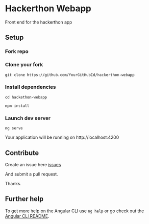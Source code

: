 # Hackerthon Webapp

Front end for the hackerthon app

## Setup

### Fork repo

### Clone your fork

  `git clone https://github.com/YourGitHubId/hackerthon-webapp`
    
### Install dependencies

  `cd hackethon-webapp`

  `npm install`

### Launch dev server

   `ng serve`
   
Your application will be running on http://localhost:4200

## Contribute

Create an issue here [issues](https://github.com/ivange94/hackerthon-webapp/issues)

And submit a pull request.

Thanks.

## Further help

To get more help on the Angular CLI use `ng help` or go check out the [Angular CLI README](https://github.com/angular/angular-cli/blob/master/README.md).
